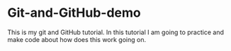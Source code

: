 # Git-and-GitHub-demo
This is my git and GitHub tutorial. In this tutorial I am going to practice and make code about how does this work going on.

